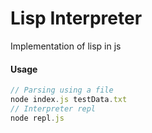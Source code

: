 # Lisp Interpreter
Implementation of lisp in js

#### Usage
```js
// Parsing using a file
node index.js testData.txt
// Interpreter repl 
node repl.js
```
